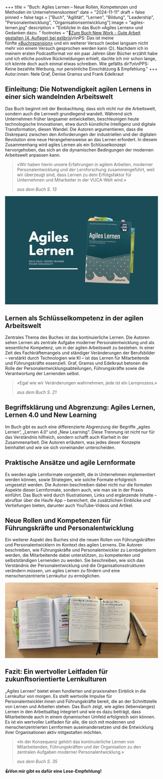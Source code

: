 +++
title = "Buch: Agiles Lernen – Neue Rollen, Kompetenzen und Methoden im Unternehmenskontext"
date = "2024-11-11"
draft = false
pinned = false
tags = ["Buch", "Agilität", "Lernen", "Bildung", "Leadership", "Personalentwicklung", "Organisationsentwicklung"]
image = "agiles-lernen.jpg"
description = "Einblicke in das Buch «Agiles Lernen» und Gedanken dazu. "
footnotes = "🛒[Zum Buch New Work - Gute Arbeit gestalten (4. Auflage) bei exlibris](https://www.exlibris.ch/de/buecher-buch/deutschsprachige-buecher/nele-graf/agiles-lernen/id/9783648158548/?srsltid=AfmBOop9JV1Yq0PsvcHP4APLxIEl8rE6s1cuSRj9oJRv0O0d-LepJPKO)\n\nPS: Das ist meine fünfte [«Buchrezension»](https://www.bensblog.ch/tags/buch/) und ein weiterer Versuch (wobei langsam nicht mehr von einem Versuch gesprochen werden kann 😉). Nachdem ich in meinem ersten Podcastformat vor ein paar Jahren über Bücher erzählt habe und ich etliche positive Rückmeldungen erhielt, dachte ich mir schon lange, ich könnte doch auch einmal etwas schreiben. Wie gefällts dir?\n\nPPS: Keine bezahlte Werbung, nur persönliche Einschätzung & Empfehlung."
+++
Autor:innen: Nele Graf, Denise Gramss und Frank Edelkraut

## Einleitung: Die Notwendigkeit agilen Lernens in einer sich wandelnden Arbeitswelt

Das Buch beginnt mit der Beobachtung, dass sich nicht nur die Arbeitswelt, sondern auch die Lernwelt grundlegend wandelt. Während sich Unternehmen früher langsamer entwickelten, beschleunigen heute technologische Innovationen, etwa durch künstliche Intelligenz und digitale Transformation, diesen Wandel. Die Autoren argumentieren, dass die Diskrepanz zwischen den Anforderungen der industriellen und der digitalen Revolution eine neue Herangehensweise an das Lernen erfordert. In diesem Zusammenhang wird agiles Lernen als ein Schlüsselkonzept hervorgehoben, das sich an die dynamischen Bedingungen der modernen Arbeitswelt anpassen kann.

> «Wir haben hierin unsere Erfahrungen in agilem Arbeiten, moderner Personalentwicklung und der Lernforschung zusammengeführt, weil wir überzeugt sind, dass Lernen zu dem Erfolgsfaktor für Unternehmen und Mitarbeiter in der VUCA-Welt wird.»
>
> *aus dem Buch S. 13*

![](agiles-lernen.jpg)

## Lernen als Schlüsselkompetenz in der agilen Arbeitswelt

Zentrales Thema des Buches ist das kontinuierliche Lernen. Die Autoren sehen Lernen als zentrale Aufgabe moderner Personalentwicklung und als wesentliche Kompetenz, um in der agilen Arbeitswelt zu bestehen. In einer Zeit des Fachkräftemangels und ständiger Veränderungen der Berufsbilder – verstärkt durch Technologien wie KI – ist das Lernen für Mitarbeitende und Führungskräfte essenziell. Graf, Gramss und Edelkraut betonen die Rolle der Personalentwicklungsabteilungen, Führungskräfte sowie die Verantwortung der Lernenden selbst.

> «Egal wie wir Veränderungen wahrnehmen, jede ist ein Lernprozess.»
>
> *aus dem Buch S. 21*

## Begriffsklärung und Abgrenzung: Agiles Lernen, Lernen 4.0 und New Learning

Im Buch gibt es auch eine differenzierte Abgrenzung der Begriffe „agiles Lernen“, „Lernen 4.0“ und „New Learning“. Diese Trennung ist nicht nur für das Verständnis hilfreich, sondern schafft auch Klarheit in der Zusammenarbeit. Die Autoren erläutern, was jedes dieser Konzepte beinhaltet und wie sie sich voneinander unterscheiden. 

## Praktische Ansätze und agile Lernformate

Es werden agile Lernformate vorgestellt, die in Unternehmen implementiert werden können, sowie Strategien, wie solche Formate erfolgreich umgesetzt werden. Die Autoren beschreiben dabei nicht nur die formalen Aspekte dieser Lernformate, sondern auch, wie man sie in der Praxis einführt. Das Buch wird durch Illustrationen, Links und ergänzende Inhalte – abrufbar über die Haufe App – bereichert, die zusätzlichen Einblicke und Vertiefungen bieten, darunter auch YouTube-Videos und Artikel.

## Neue Rollen und Kompetenzen für Führungskräfte und Personalentwicklung

Ein weiterer Aspekt des Buches sind die neuen Rollen von Führungskräften und Personalentwicklern im Kontext des agilen Lernens. Die Autoren beschreiben, wie Führungskräfte und Personalentwickler zu Lernbegleitern werden, die Mitarbeitende dabei unterstützen, zu kompetenten und selbstständigen Lernenden zu werden. Sie beschreiben, wie sich das Verständnis der Personalentwicklung und die Organisationsstrukturen verändern müssen, um agiles Lernen zu fördern und eine menschenzentrierte Lernkultur zu ermöglichen.

![](img_1032.jpg)

## Fazit: Ein wertvoller Leitfaden für zukunftsorientierte Lernkulturen

„Agiles Lernen“ bietet einen fundierten und praxisnahen Einblick in die Lernkultur von morgen. Es stellt wertvolle Impulse für Personalentwickler:innen und Führungskräfte bereit, die an der Schnittstelle von Lernen und Arbeiten stehen. Das Buch zeigt, wie agiles (lebenslanges) Lernen in den Arbeitsalltag integriert und wie es dazu beiträgt, dass Mitarbeitende auch in einem dynamischen Umfeld erfolgreich sein können. Es ist ein wertvoller Leitfaden für alle, die sich mit modernen und menschenzentrierten Lernformen auseinandersetzen und die Entwicklung ihrer Organisationen aktiv mitgestalten möchten.

> «In der Konsequenz gehört das kontinuierliche Lernen von Mitarbeitenden, Führungskräften und der Organisation zu den zentralen Aufgaben moderner Personalentwicklung.»
>
> *aus dem Buch S. 35*

**👍Von mir gibt es dafür eine Lese-Empfehlung!**